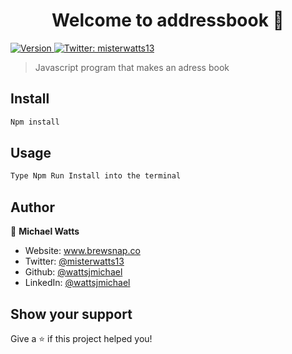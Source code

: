 <h1 align="center">Welcome to addressbook 👋</h1>
<p>
  <a href="https://www.npmjs.com/package/addressbook" target="_blank">
    <img alt="Version" src="https://img.shields.io/npm/v/addressbook.svg">
  </a>
  <a href="https://twitter.com/misterwatts13" target="_blank">
    <img alt="Twitter: misterwatts13" src="https://img.shields.io/twitter/follow/misterwatts13.svg?style=social" />
  </a>
</p>

> Javascript program that makes an adress book

## Install

```sh
Npm install
```

## Usage

```sh
Type Npm Run Install into the terminal
```

## Author

👤 **Michael Watts**

* Website: www.brewsnap.co
* Twitter: [@misterwatts13](https://twitter.com/misterwatts13)
* Github: [@wattsjmichael](https://github.com/wattsjmichael)
* LinkedIn: [@wattsjmichael](https://linkedin.com/in/wattsjmichael)

## Show your support

Give a ⭐️ if this project helped you!
